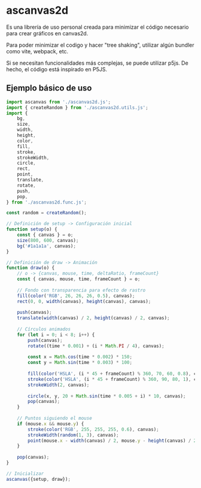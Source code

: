 # ascanvas2d

Es una librería de uso personal creada para minimizar el código necesario para crear gráficos en canvas2d.

Para poder minimizar el codigo y hacer "tree shaking", utilizar algún bundler como vite, webpack, etc.

Si se necesitan funcionalidades más complejas, se puede utilizar p5js. De hecho, el código está inspirado en P5JS.

## Ejemplo básico de uso

```js
import ascanvas from './ascanvas2d.js';
import { createRandom } from './ascanvas2d.utils.js';
import {
    bg,
    size,
    width,
    height,
    color,
    fill,
    stroke,
    strokeWidth,
    circle,
    rect,
    point,
    translate,
    rotate,
    push,
    pop,
} from './ascanvas2d.func.js';

const random = createRandom();

// Definición de setup -> Configuración inicial
function setup(o) {
    const { canvas } = o;
    size(800, 600, canvas);
    bg('#1a1a1a', canvas);
}

// Definición de draw -> Animación
function draw(o) {
    // o -> {canvas, mouse, time, deltaRatio, frameCount}
    const { canvas, mouse, time, frameCount } = o;
    
    // Fondo con transparencia para efecto de rastro
    fill(color('RGB', 26, 26, 26, 0.5), canvas);
    rect(0, 0, width(canvas), height(canvas), canvas);
    
    push(canvas);
    translate(width(canvas) / 2, height(canvas) / 2, canvas);
    
    // Círculos animados
    for (let i = 0; i < 8; i++) {
        push(canvas);
        rotate((time * 0.001) + (i * Math.PI / 4), canvas);
        
        const x = Math.cos(time * 0.002) * 150;
        const y = Math.sin(time * 0.003) * 100;
        
        fill(color('HSLA', (i * 45 + frameCount) % 360, 70, 60, 0.8), canvas);
        stroke(color('HSLA', (i * 45 + frameCount) % 360, 90, 80, 1), canvas);
        strokeWidth(2, canvas);
        
        circle(x, y, 20 + Math.sin(time * 0.005 + i) * 10, canvas);
        pop(canvas);
    }
    
    // Puntos siguiendo el mouse
    if (mouse.x && mouse.y) {
        stroke(color('RGB', 255, 255, 255, 0.6), canvas);
        strokeWidth(random(1, 3), canvas);
        point(mouse.x - width(canvas) / 2, mouse.y - height(canvas) / 2, canvas);
    }
    
    pop(canvas);
}

// Inicializar
ascanvas({setup, draw});
```
